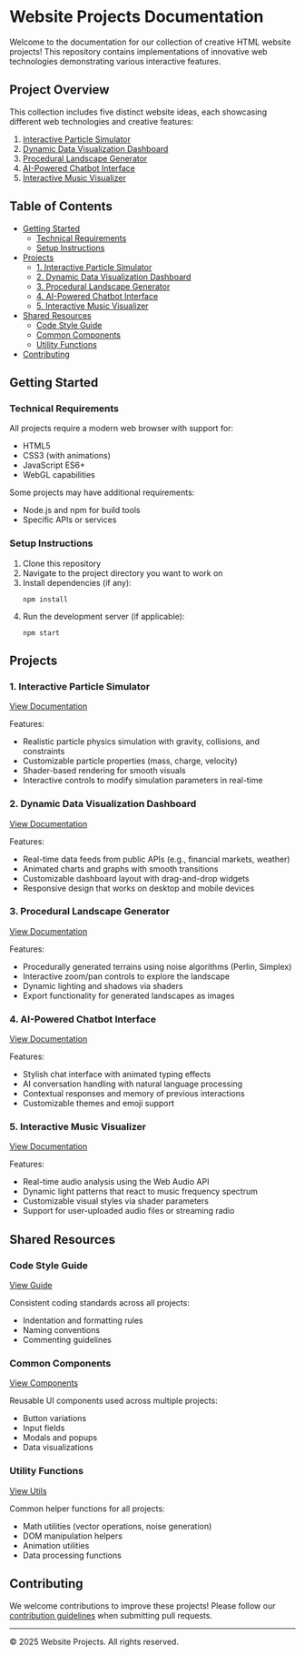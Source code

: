 # Website Projects Documentation

Welcome to the documentation for our collection of creative HTML website projects! This repository contains implementations of innovative web technologies demonstrating various interactive features.

## Project Overview

This collection includes five distinct website ideas, each showcasing different web technologies and creative features:

1. [Interactive Particle Simulator](#interactive-particle-simulator)
2. [Dynamic Data Visualization Dashboard](#dynamic-data-visualization-dashboard)
3. [Procedural Landscape Generator](#procedural-landscape-generator)
4. [AI-Powered Chatbot Interface](#ai-powered-chatbot-interface)
5. [Interactive Music Visualizer](#interactive-music-visualizer)

## Table of Contents

- [Getting Started](#getting-started)
  - [Technical Requirements](#technical-requirements)
  - [Setup Instructions](#setup-instructions)
- [Projects](#projects)
  - [1. Interactive Particle Simulator](docs/particle-simulator/README.md)
  - [2. Dynamic Data Visualization Dashboard](docs/data-visualization/README.md)
  - [3. Procedural Landscape Generator](docs/landscape-generator/README.md)
  - [4. AI-Powered Chatbot Interface](docs/chatbot-interface/README.md)
  - [5. Interactive Music Visualizer](docs/music-visualizer/README.md)
- [Shared Resources](#shared-resources)
  - [Code Style Guide](docs/style-guide.md)
  - [Common Components](docs/components.md)
  - [Utility Functions](docs/utils.md)
- [Contributing](#contributing)

## Getting Started

### Technical Requirements

All projects require a modern web browser with support for:
- HTML5
- CSS3 (with animations)
- JavaScript ES6+
- WebGL capabilities

Some projects may have additional requirements:
- Node.js and npm for build tools
- Specific APIs or services

### Setup Instructions

1. Clone this repository
2. Navigate to the project directory you want to work on
3. Install dependencies (if any):
   ```
   npm install
   ```
4. Run the development server (if applicable):
   ```
   npm start
   ```

## Projects

### 1. Interactive Particle Simulator

[View Documentation](docs/particle-simulator/README.md)

Features:
- Realistic particle physics simulation with gravity, collisions, and constraints
- Customizable particle properties (mass, charge, velocity)
- Shader-based rendering for smooth visuals
- Interactive controls to modify simulation parameters in real-time

### 2. Dynamic Data Visualization Dashboard

[View Documentation](docs/data-visualization/README.md)

Features:
- Real-time data feeds from public APIs (e.g., financial markets, weather)
- Animated charts and graphs with smooth transitions
- Customizable dashboard layout with drag-and-drop widgets
- Responsive design that works on desktop and mobile devices

### 3. Procedural Landscape Generator

[View Documentation](docs/landscape-generator/README.md)

Features:
- Procedurally generated terrains using noise algorithms (Perlin, Simplex)
- Interactive zoom/pan controls to explore the landscape
- Dynamic lighting and shadows via shaders
- Export functionality for generated landscapes as images

### 4. AI-Powered Chatbot Interface

[View Documentation](docs/chatbot-interface/README.md)

Features:
- Stylish chat interface with animated typing effects
- AI conversation handling with natural language processing
- Contextual responses and memory of previous interactions
- Customizable themes and emoji support

### 5. Interactive Music Visualizer

[View Documentation](docs/music-visualization/README.md)

Features:
- Real-time audio analysis using the Web Audio API
- Dynamic light patterns that react to music frequency spectrum
- Customizable visual styles via shader parameters
- Support for user-uploaded audio files or streaming radio

## Shared Resources

### Code Style Guide

[View Guide](docs/style-guide.md)

Consistent coding standards across all projects:
- Indentation and formatting rules
- Naming conventions
- Commenting guidelines

### Common Components

[View Components](docs/components.md)

Reusable UI components used across multiple projects:
- Button variations
- Input fields
- Modals and popups
- Data visualizations

### Utility Functions

[View Utils](docs/utils.md)

Common helper functions for all projects:
- Math utilities (vector operations, noise generation)
- DOM manipulation helpers
- Animation utilities
- Data processing functions

## Contributing

We welcome contributions to improve these projects! Please follow our [contribution guidelines](CONTRIBUTING.md) when submitting pull requests.

---

© 2025 Website Projects. All rights reserved.

